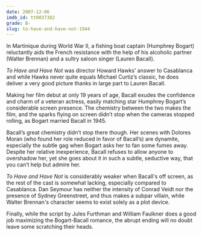 ```yaml
---
date: 2007-12-06
imdb_id: tt0037382
grade: B-
slug: to-have-and-have-not-1944
---
```


In Martinique during World War II, a fishing boat captain (Humphrey Bogart) reluctantly aids the French resistance with the help of his alcoholic partner (Walter Brennan) and a sultry saloon singer (Lauren Bacall).

_To Have and Have Not_ was director Howard Hawks’ answer to Casablanca and while Hawks never quite equals Michael Curtiz’s classic, he does deliver a very good picture thanks in large part to Lauren Bacall.

Making her film debut at only 19 years of age, Bacall exudes the confidence and charm of a veteran actress, easily matching star Humphrey Bogart’s considerable screen presence. The chemistry between the two makes the film, and the sparks flying on screen didn’t stop when the cameras stopped rolling, as Bogart married Bacall in 1945.

Bacall’s great chemistry didn’t stop there though. Her scenes with Dolores Moran (who found her role reduced in favor of Bacall’s) are dynamite, especially the subtle gag when Bogart asks her to fan some fumes away. Despite her relative inexperience, Bacall refuses to allow anyone to overshadow her, yet she goes about it in such a subtle, seductive way, that you can’t help but admire her.

_To Have and Have Not_ is considerably weaker when Bacall's off screen, as the rest of the cast is somewhat lacking, especially compared to Casablanca. Dan Seymour has neither the intensity of Conrad Veidt nor the presence of Sydney Greenstreet, and thus makes a subpar villain, while Walter Brennan's character seems to exist solely as a plot device.

Finally, while the script by Jules Furthman and William Faulkner does a good job maximizing the Bogart-Bacall romance, the abrupt ending will no doubt leave some scratching their heads.

